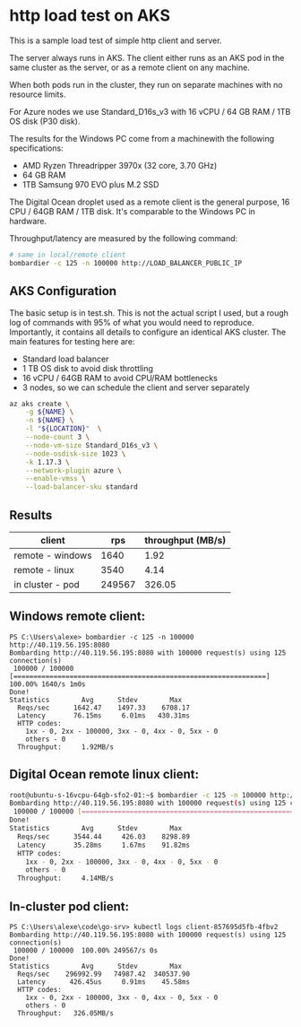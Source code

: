 # http load test on AKS

This is a sample load test of simple http client and server.

The server always runs in AKS. The client either runs as an AKS pod in
the same cluster as the server, or as a remote client on any machine.

When both pods run in the cluster, they run on separate machines with no
resource limits.

For Azure nodes we use Standard_D16s_v3 with 16 vCPU / 64 GB RAM / 1TB OS disk (P30 disk).

The results for the Windows PC come from a machinewith the following specifications:

- AMD Ryzen Threadripper 3970x (32 core, 3.70 GHz)
- 64 GB RAM
- 1TB Samsung 970 EVO plus M.2 SSD

The Digital Ocean droplet used as a remote client is the general
purpose, 16 CPU / 64GB RAM / 1TB disk. It's comparable to the Windows PC
in hardware.

Throughput/latency are measured by the following command:

```bash
# same in local/remote client
bombardier -c 125 -n 100000 http://LOAD_BALANCER_PUBLIC_IP
```

## AKS Configuration

The basic setup is in test.sh. This is not the actual script I used, but
a rough log of commands with 95% of what you would need to reproduce.
Importantly, it contains all details to configure an identical AKS
cluster. The main features for testing here are:

- Standard load balancer
- 1 TB OS disk to avoid disk throttling
- 16 vCPU / 64GB RAM to avoid CPU/RAM bottlenecks
- 3 nodes, so we can schedule the client and server separately

```bash
az aks create \
    -g ${NAME} \
    -n ${NAME} \
    -l "${LOCATION}"  \
    --node-count 3 \
    --node-vm-size Standard_D16s_v3 \
    --node-osdisk-size 1023 \
    -k 1.17.3 \
    --network-plugin azure \
    --enable-vmss \
    --load-balancer-sku standard
```

## Results
|       client     | rps    | throughput (MB/s) | 
| ---------------- | ------ | ----------------- |
| remote - windows |   1640 |   1.92            |
| remote - linux   |   3540 |   4.14            |
| in cluster - pod | 249567 | 326.05            |


## Windows remote client:
```pwsh
PS C:\Users\alexe> bombardier -c 125 -n 100000 http://40.119.56.195:8080
Bombarding http://40.119.56.195:8080 with 100000 request(s) using 125 connection(s)
 100000 / 100000 [===============================================================] 100.00% 1640/s 1m0s
Done!
Statistics        Avg      Stdev        Max
  Reqs/sec      1642.47    1497.33    6708.17
  Latency       76.15ms     6.01ms   430.31ms
  HTTP codes:
    1xx - 0, 2xx - 100000, 3xx - 0, 4xx - 0, 5xx - 0
    others - 0
  Throughput:     1.92MB/s
```

## Digital Ocean remote linux client:
```bash
root@ubuntu-s-16vcpu-64gb-sfo2-01:~$ bombardier -c 125 -n 100000 http://40.119.56.195:8080
Bombarding http://40.119.56.195:8080 with 100000 request(s) using 125 connection(s)
 100000 / 100000 [===========================================================================================================================================================================] 100.00% 3540/s 28s
Done!
Statistics        Avg      Stdev        Max
  Reqs/sec      3544.44     426.03    8298.89
  Latency       35.28ms     1.67ms    91.82ms
  HTTP codes:
    1xx - 0, 2xx - 100000, 3xx - 0, 4xx - 0, 5xx - 0
    others - 0
  Throughput:     4.14MB/s
```

## In-cluster pod client:
```pwsh
PS C:\Users\alexe\code\go-srv> kubectl logs client-857695d5fb-4fbv2
Bombarding http://40.119.56.195:8080 with 100000 request(s) using 125 connection(s)
 100000 / 100000  100.00% 249567/s 0s
Done!
Statistics        Avg      Stdev        Max
  Reqs/sec    296992.99   74987.42  340537.90
  Latency      426.45us     0.91ms    45.58ms
  HTTP codes:
    1xx - 0, 2xx - 100000, 3xx - 0, 4xx - 0, 5xx - 0
    others - 0
  Throughput:   326.05MB/s
```